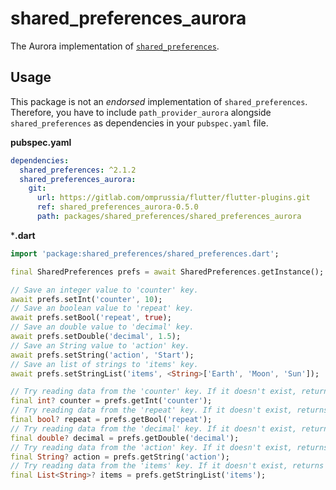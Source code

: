 # shared_preferences_aurora

The Aurora implementation of [`shared_preferences`](https://pub.dev/packages/shared_preferences).

## Usage

This package is not an _endorsed_ implementation of `shared_preferences`.
Therefore, you have to include `path_provider_aurora` alongside `shared_preferences` as dependencies in your `pubspec.yaml` file.

**pubspec.yaml**

```yaml
dependencies:
  shared_preferences: ^2.1.2
  shared_preferences_aurora:
    git:
      url: https://gitlab.com/omprussia/flutter/flutter-plugins.git
      ref: shared_preferences_aurora-0.5.0
      path: packages/shared_preferences/shared_preferences_aurora
```

***.dart**

```dart
import 'package:shared_preferences/shared_preferences.dart';

final SharedPreferences prefs = await SharedPreferences.getInstance();

// Save an integer value to 'counter' key.
await prefs.setInt('counter', 10);
// Save an boolean value to 'repeat' key.
await prefs.setBool('repeat', true);
// Save an double value to 'decimal' key.
await prefs.setDouble('decimal', 1.5);
// Save an String value to 'action' key.
await prefs.setString('action', 'Start');
// Save an list of strings to 'items' key.
await prefs.setStringList('items', <String>['Earth', 'Moon', 'Sun']);

// Try reading data from the 'counter' key. If it doesn't exist, returns null.
final int? counter = prefs.getInt('counter');
// Try reading data from the 'repeat' key. If it doesn't exist, returns null.
final bool? repeat = prefs.getBool('repeat');
// Try reading data from the 'decimal' key. If it doesn't exist, returns null.
final double? decimal = prefs.getDouble('decimal');
// Try reading data from the 'action' key. If it doesn't exist, returns null.
final String? action = prefs.getString('action');
// Try reading data from the 'items' key. If it doesn't exist, returns null.
final List<String>? items = prefs.getStringList('items');
```
